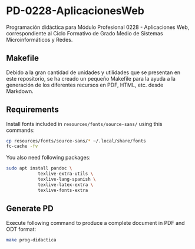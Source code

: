# PD-0228-AplicacionesWeb

Programación didáctica para Módulo Profesional 0228 - Aplicaciones Web, correspondiente al Ciclo Formativo de Grado Medio de Sistemas Microinformáticos y Redes.


## Makefile

Debido a la gran cantidad de unidades y utilidades que se presentan en este repositorio, se ha creado un pequeño Makefile para la ayuda a la generación de los diferentes recursos en PDF, HTML, etc. desde Markdown.

## Requirements

Install fonts included in `resources/fonts/source-sans/` using this commands:

```bash
cp resources/fonts/source-sans/* ~/.local/share/fonts 
fc-cache -fv
```
You also need following packages:

```bash
sudo apt install pandoc \
            texlive-extra-utils \
            texlive-lang-spanish \
            texlive-latex-extra \
            texlive-fonts-extra
```

## Generate PD

Execute following command to produce a complete document in PDF and ODT format:

```bash
make prog-didactica
```
